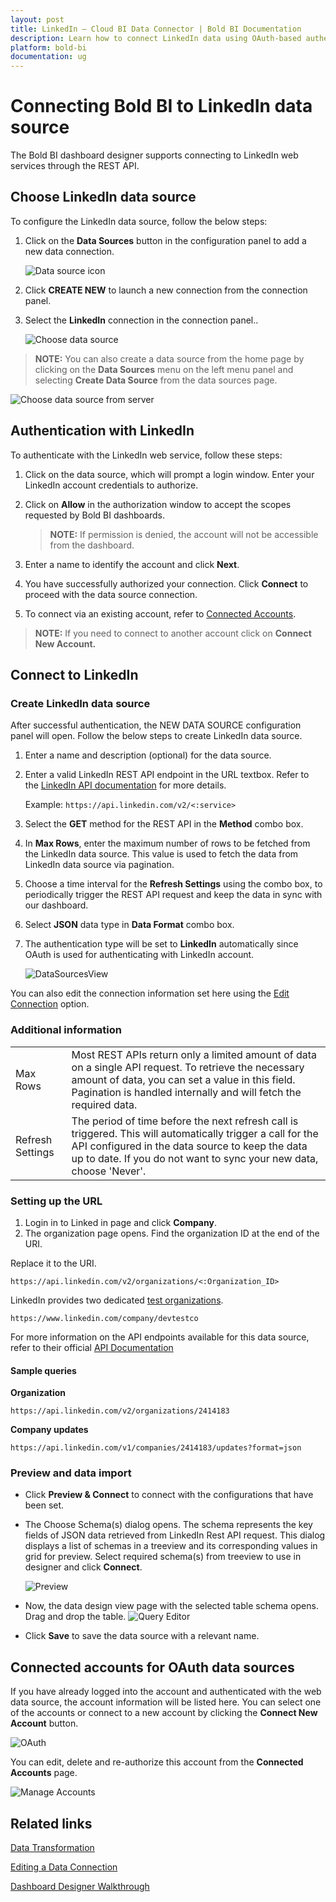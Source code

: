 ```yaml
---
layout: post
title: LinkedIn – Cloud BI Data Connector | Bold BI Documentation
description: Learn how to connect LinkedIn data using OAuth-based authentication through REST API endpoint with Bold BI Cloud.
platform: bold-bi
documentation: ug
---
```


# Connecting Bold BI to LinkedIn data source

The Bold BI dashboard designer supports connecting to LinkedIn web services through the REST API.

## Choose LinkedIn data source

To configure the LinkedIn data source, follow the below steps:

1. Click on the **Data Sources** button in the configuration panel to add a new data connection.
   
   ![Data source icon](/static/assets/working-with-datasource/data-connectors/images/common/DataSourcesIcon.png)
   
2. Click **CREATE NEW** to launch a new connection from the connection panel.

3. Select the **LinkedIn** connection in the connection panel..

    ![Choose data source](/static/assets/working-with-datasource/data-connectors/images/linkedin/ChooseDS.png)

> **NOTE:** You can also create a data source from the home page by clicking on the **Data Sources** menu on the left menu panel and selecting **Create Data Source** from the data sources page.

   ![Choose data source from server](/static/assets/working-with-datasource/data-connectors/images/linkedin/ChooseDS_server.png)

## Authentication with LinkedIn
To authenticate with the LinkedIn web service, follow these steps:

1. Click on the data source, which will prompt a login window. Enter your LinkedIn account credentials to authorize.
2. Click on **Allow** in the authorization window to accept the scopes requested by Bold BI dashboards.

   > **NOTE:** If permission is denied, the account will not be accessible from the dashboard.
   
3. Enter a name to identify the account and click **Next**.
4. You have successfully authorized your connection. Click **Connect** to proceed with the data source connection.
5. To connect via an existing account, refer to  [Connected Accounts](/working-with-data-sources/data-connectors/linkedin/#connected-accounts-for-oauth-data-sources).

> **NOTE:** If you need to connect to another account click on **Connect New Account.**

## Connect to LinkedIn
### Create LinkedIn data source
After successful authentication, the NEW DATA SOURCE configuration panel will open. Follow the below steps to create LinkedIn data source.
1. Enter a name and description (optional) for the data source.
2. Enter a valid LinkedIn REST API endpoint in the URL textbox. Refer to the [LinkedIn API documentation](https://docs.microsoft.com/en-us/linkedin/) for more details.

   Example: `https://api.linkedin.com/v2/<:service>`

3. Select the **GET** method for the REST API in the **Method** combo box.
4. In **Max Rows**, enter the maximum number of rows to be fetched from the LinkedIn data source. This value is used to fetch the data from LinkedIn data source via pagination.
5. Choose a time interval for the **Refresh Settings** using the combo box, to periodically trigger the REST API request and keep the data in sync with our dashboard.  
6. Select **JSON** data type in **Data Format** combo box.
7. The authentication type will be set to **LinkedIn** automatically since OAuth is used for authenticating with LinkedIn account.

    ![DataSourcesView](/static/assets/working-with-datasource/data-connectors/images/linkedin/DataSourcesView.png)

You can also edit the connection information set here using the [Edit Connection](/working-with-data-sources/editing-a-data-connection/) option.

### Additional information
<table width="600">
<tr>
<td>
Max Rows
</td>
<td>
Most REST APIs return only a limited amount of data on a single API request. To retrieve the necessary amount of data, you can set a value in this field. Pagination is handled internally and will fetch the required data.
</td>
</tr>
<tr>
<td>
Refresh Settings
</td>
<td>
The period of time before the next refresh call is triggered. This will automatically trigger a call for the API configured in the data source to keep the data up to date. If you do not want to sync your new data, choose 'Never'.
</td>
</tr>
</table>

### Setting up the URL

1. Login in to Linked in page and click **Company**.
2. The organization page opens. Find the organization ID at the end of the URI.

Replace it to the URI.

`https://api.linkedin.com/v2/organizations/<:Organization_ID>`

LinkedIn provides two dedicated [test organizations](https://docs.microsoft.com/en-us/linkedin/marketing/integrations/community-management/organizations#test-organizations).

`https://www.linkedin.com/company/devtestco`

For more information on the API endpoints available for this data source, refer to their official [API Documentation](https://docs.microsoft.com/en-us/linkedin/)

#### Sample queries

**Organization**

`https://api.linkedin.com/v2/organizations/2414183`

**Company updates**

`https://api.linkedin.com/v1/companies/2414183/updates?format=json`

### Preview and data import
* Click **Preview & Connect** to connect with the configurations that have been set.
* The Choose Schema(s) dialog opens. The schema represents the key fields of JSON data retrieved from LinkedIn Rest API request. This dialog displays a list of schemas in a treeview and its corresponding values in grid for preview. Select required schema(s) from treeview to use in designer and click **Connect**.

   ![Preview](/static/assets/working-with-datasource/data-connectors/images/common/Preview.png)

* Now, the data design view page with the selected table schema opens. Drag and drop the table.
   ![Query Editor](/static/assets/working-with-datasource/data-connectors/images/common/QueryEditor.png)

* Click **Save** to save the data source with a relevant name.

## Connected accounts for OAuth data sources
If you have already logged into the account and authenticated with the web data source, the account information will be listed here. You can select one of the accounts or connect to a new account by clicking the **Connect New Account** button.

   ![OAuth](/static/assets/working-with-datasource/data-connectors/images/linkedin/OAuthDS.png)

You can edit, delete and re-authorize this account from the **Connected Accounts** page.

   ![Manage Accounts](/static/assets/working-with-datasource/data-connectors/images/linkedin/ManageDS.png)

## Related links

[Data Transformation](/working-with-data-sources/data-modeling/joining-table/)

[Editing a Data Connection](/working-with-data-sources/editing-a-data-connection/)   

[Dashboard Designer Walkthrough](/getting-started/creating-dashboard/)
